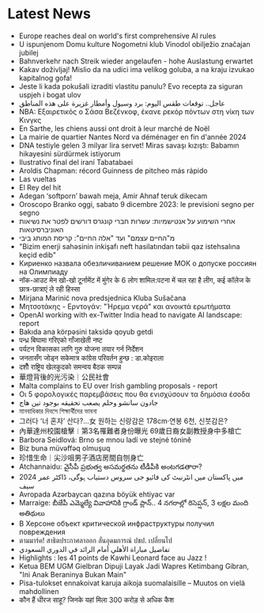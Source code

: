 # Latest News
-  Europe reaches deal on world's first comprehensive AI rules
-  U ispunjenom Domu kulture Nogometni klub Vinodol obilježio značajan jubilej
-  Bahnverkehr nach Streik wieder angelaufen - hohe Auslastung erwartet
-  Kakav doživljaj! Mislio da na udici ima velikog goluba, a na kraju izvukao kapitalnog gofa!
-  Jeste li kada pokušali izraditi vlastitu panulu? Evo recepta za siguran uspjeh i bogat ulov
-  عاجل.. توقعات طقس اليوم: برد وسيول وأمطار غزيرة على هذه المناطق
-  NBA: Εξαιρετικός o Σάσα Βεζένκοφ, έκανε ρεκόρ πόντων στη νίκη των Κινγκς
-  En Sarthe, les chiens aussi ont droit à leur marché de Noël
-  La mairie de quartier Nantes Nord va déménager en fin d'année 2024
-  DNA testiyle gelen 3 milyar lira servet! Miras savaşı kızıştı: Babamın hikayesini sürdürmek istiyorum
-  Ilustrativo final del iraní Tabatabaei
-  Aroldis Chapman: récord Guinness de pitcheo más rápido
-  Las vueltas
-  El Rey del hit
-  Adegan ‘softporn’ bawah meja, Amir Ahnaf teruk dikecam
-  Oroscopo Branko oggi, sabato 9 dicembre 2023: le previsioni segno per segno
-  אחרי השימוע על אנטישמיות: עשרות חברי קונגרס דורשים לפטר את נשיאות האוניברסיטאות
-  מ"החיים עצמם" ועד "אלה החיים": קריסת המותג ביבי
-  "Bizim enerji sahəsinin inkişafı neft hasilatından təbii qaz istehsalına keçid edib"
-  Кириенко назвала обезличиванием решение МОК о допуске россиян на Олимпиаду
-  नॉक-आउट मेन खो-खो टूर्नामेंट में मुंगेर के 6 लोग शामिल:पटना में चल रहा है लीग, कई कॉलेज के छात्र-छात्राएं ले रही हिस्सा
-  Mirjana Marinić nova predsjednica Kluba Sušačana
-  Μητσοτάκης - Ερντογάν: "Ήρεμα νερά" και ανοικτά ερωτήματα
-  OpenAI working with ex-Twitter India head to navigate AI landscape: report
-  Bakıda ana körpəsini taksidə qoyub getdi
-  पन्ध्र बिघामा गरिएको गाँजाखेती नष्ट
-  पर्यटन विकासका लागि गुरु योजना तयार गर्न निर्देशन
-  जनतासँग जोड्न सकेमात्र कांग्रेस परिवर्तन हुन्छ : डा.कोइराला
-  दशौँ राष्ट्रिय खेलकुदको समन्वय बैठक सम्पन्न
-  華燈背後的光污染｜公民社會
-  Malta complains to EU over Irish gambling proposals - report
-  Οι 5 φορολογικές παρεμβάσεις που θα ενισχύσουν τα δημόσια έσοδα
-  جادون سانشو وحلم يصعب تحقيقه بوجود تين هاج
-  মানবাধিকার দিবসে শিক্ষার্থীদের ভাবনা
-  그러다 ‘너 혼자’ 산다?…女 원하는 신랑감은 178cm·연봉 6천, 신붓감은?
-  內華達州校園槍擊︱第3名罹難者身份曝光 69歲日裔女副教授身中多槍亡
-  Barbora Seidlová: Brno se mnou ladí ve stejné tónině
-  Biz buna müvəffəq olmuşuq
-  珍惜生命｜尖沙咀男子酒店房間自刎身亡
-  Atchannaidu: వైసీపీ ప్రభుత్వ అసమర్థతను టీడీపీకి అంటగడతారా?
-  2024 میں پاکستان میں انٹرنیٹ کی فائیو جی سروس دستیاب ہوگی، ڈاکٹر عمر سیف
-  Avropada Azərbaycan qazına böyük ehtiyac var
-  Marraige: బీజేపీ ఎమ్మెల్యే వివాహానికి గ్రాండ్ ప్లాన్.. 4 నగరాల్లో రిసెప్షన్, 3 లక్షల మంది అతిథులు
-  В Херсоне объект критической инфраструктуры получил повреждения
-  ตามมาร์ค! สาธิตประกาศลาออก ลั่นอุดมการณ์ ปชป. เปลี่ยนไป
-  تفاصيل مباراة الأهلي أمام الرائد في الدوري السعودي
-  Highlights : les 41 points de Kawhi Leonard face au Jazz !
-  Ketua BEM UGM Gielbran Dipuji Layak Jadi Wapres Ketimbang Gibran, "Ini Anak Beraninya Bukan Main"
-  Pisa-tulokset ennakoivat karuja aikoja suomalaisille – Muutos on vielä mahdollinen
-  कौन हैं धीरज साहू? जिनके यहां मिला 300 करोड़ से अधिक कैश
